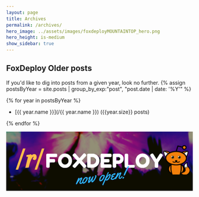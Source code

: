 ```yaml
---
layout: page
title: Archives
permalink: /archives/
hero_image: ../assets/images/foxdeployMOUNTAINTOP_hero.png
hero_height: is-medium
show_sidebar: true
---
```

## FoxDeploy Older posts
If you'd like to dig into posts from a given year, look no further.
{% assign postsByYear = site.posts | group_by_exp:"post", "post.date | date: '%Y'" %} 


{% for year in postsByYear %}

* [{{ year.name }}](/{{ year.name }}) ({{year.size}} posts)

{% endfor %}



<a href="https://reddit.com/r/foxdeploy"><img src="/assets/images/foxdeploySubreddit.png" alt="depicts a crowd of people in a night club with colored lights and says 'join the foxdeploy subrreddit today'" ></a><br>